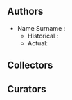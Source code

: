 <!-- * Name Surname : institution : email : github handle -->

## Authors

* Name Surname :
  * Historical :
  * Actual: 

## Collectors

## Curators

